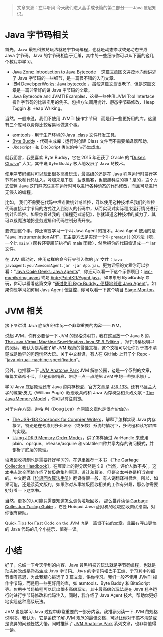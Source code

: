 > 文章来源：左耳听风
今天我们进入高手成长篇的第二部分——Java 底层知识。

# Java 字节码相关

首先，Java 最黑科技的玩法就是字节码编程，也就是动态修改或是动态生成 Java 字节码。Java 的字节码相当于汇编，其中的一些细节你可以从下面的这几个教程中学习。

- [Java Zone: Introduction to Java Bytecode](https://dzone.com/articles/introduction-to-java-bytecode) ，这篇文章图文并茂地向你讲述了 Java 字节码的一些细节，是一篇很不错的入门文章。
- [IBM DeveloperWorks: Java bytecode](https://www.ibm.com/developerworks/library/it-haggar_bytecode/index.html) ，虽然这篇文章很老了，但是这篇文章是一篇非常好的讲 Java 字节码的文章。
- [Java Bytecode and JVMTI Examples](https://github.com/jon-bell/bytecode-examples)，这是一些使用 [JVM Tool Interface](http://docs.oracle.com/javase/7/docs/platform/jvmti/jvmti.html) 操作字节码的比较实用的例子。包括方法调用统计、静态字节码修改、Heap Taggin 和 Heap Walking。

当然，一般来说，我们不使用 JVMTI 操作字节码，而是用一些更好用的库。这里有三个库可以帮你比较容易地做这个事。

- [asmtools](https://wiki.openjdk.java.net/display/CodeTools/asmtools) - 用于生产环境的 Java .class 文件开发工具。
- [Byte Buddy](http://bytebuddy.net/) - 代码生成库：运行时创建 Class 文件而不需要编译器帮助。
- [Jitescript](https://github.com/qmx/jitescript) - 和 [BiteScript](https://github.com/headius/bitescript) 类似的字节码生成库。

就我而言，我更喜欢 Byte Buddy，它在 2015 年还获了 Oracle 的 “[Duke’s Choice](https://www.oracle.com/corporate/pressrelease/dukes-award-102815.html)” 大奖，其中说 Byte Buddy 极大地发展了 Java 的技术。

使用字节码编程可以玩出很多高级玩法，最高级的还是在 Java 程序运行时进行字节码修改和代码注入。听起来是不是一些很黑客，也很黑科技的事？是的，这个方式使用 Java 这门静态语言在运行时可以进行各种动态的代码修改，而且可以进行无侵入的编程。

比如， 我们不需要在代码中埋点做统计或监控，可以使用这种技术把我们的监控代码直接以字节码的方式注入到别人的代码中，从而实现对实际程序运行情况进行统计和监控。如果你看过我的《编程范式游记》，你就知道这种技术的威力了，其可以很魔法地把业务逻辑和代码控制分离开来。

要做到这个事，你还需要学习一个叫 Java Agent 的技术。Java Agent 使用的是 “[Java Instrumentation API](https://stackoverflow.com/questions/11898566/tutorials-about-javaagents)”，其主要方法是实现一个叫 `premain()` 的方法（嗯，一个比 `main()` 函数还要超前执行的 main 函数），然后把你的代码编译成一个 jar 文件。

在 JVM 启动时，使用这样的命令行来引入你的 jar 文件：`java -javaagent:yourAwesomeAgent.jar -jar App.jar`。更为详细的文章你可以参看：“[Java Code Geeks: Java Agents](https://www.javacodegeeks.com/2015/09/java-agents.html)”，你还可以看一下这个示例项目：[jvm-monitoring-agent](https://github.com/toptal/jvm-monitoring-agent) 或是 [EntryPointKR/Agent.java](https://gist.github.com/EntryPointKR/152f089f6f3884047abcd19d39297c9e)。如果想用 ByteBuddy 来玩，你可以看看这篇文章 “[通过使用 Byte Buddy，便捷地创建 Java Agent](http://www.infoq.com/cn/articles/Easily-Create-Java-Agents-with-ByteBuddy)”。如果你想学习如何用 Java Agent 做监控，你可以看一下这个项目 [Stage Monitor](http://www.stagemonitor.org/)。

# JVM 相关

接下来讲讲 Java 底层知识中另一个非常重要的内容——JVM。

说起 JVM，你有必要读一下 JVM 的规格说明书，我在这里放一个 Java 8 的， [The Java Virtual Machine Specification Java SE 8 Edition](https://docs.oracle.com/javase/specs/jvms/se8/jvms8.pdf) 。对于规格说明书的阅读，我认为是系统了解 JVM 规范的最佳文档，这个文档可以让你对于搞不清楚或是诡异的问题恍然大悟。关于中文翻译，有人在 GitHub 上开了个 Repo - “[java-virtual-machine-specification](https://github.com/waylau/java-virtual-machine-specification)”。

另外，也推荐一下 [JVM Anatomy Park](https://shipilev.net/jvm-anatomy-park/) JVM 解剖公园，这是一个系列的文章，每篇文章都不长，但是都很精彩，带你一点一点地把 JVM 中的一些技术解开。

学习 Java 底层原理还有 Java 的内存模型，官方文章是 [JSR 133](http://www.jcp.org/en/jsr/detail?id=133)。还有马里兰大学的威廉·皮尤（William Pugh）教授收集的和 Java 内存模型相关的文献 - [The Java Memory Model](http://www.cs.umd.edu/~pugh/java/memoryModel/) ，你可以前往浏览。

对于内存方面，道格·利（Doug Lea）有两篇文章也是很有价值的。

- [The JSR-133 Cookbook for Compiler Writers](http://gee.cs.oswego.edu/dl/jmm/cookbook.html)，解释了怎样实现 Java 内存模型，特别是在考虑到多处理器（或多核）系统的情况下，多线程和读写屏障的实现。
- [Using JDK 9 Memory Order Modes](http://gee.cs.oswego.edu/dl/html/j9mm.html)，讲了怎样通过 VarHandle 来使用 plain、opaque、release/acquire 和 volatile 四种共享内存的访问模式，并剖析了底层的原理。

垃圾回收机制也是需要好好学习的，在这里推荐一本书 《[The Garbage Collection Handbook](https://book.douban.com/subject/6809987/)》，在豆瓣上的得分居然是 9.9（当然，评价人数不多）。这本书非常全面地介绍了垃圾收集的原理、设计和算法。但是这本书也是相当难啃的。中文翻译《[垃圾回收算法手册](https://book.douban.com/subject/26740958/)》翻译得很一般，有人说翻译得很烂。所以，如果可能，还是读英文版的。如果你对从事垃圾回收相关的工作有兴趣，那么你需要好好看一下这本书。

当然，更多的人可能只需要知道怎么调优垃圾回收， 那么推荐读读 [Garbage Collection Tuning Guide](http://docs.oracle.com/javase/8/docs/technotes/guides/vm/gctuning/) ，它是 Hotspot Java 虚拟机的垃圾回收调优指南，对你很有帮助。

[Quick Tips for Fast Code on the JVM](https://gist.github.com/djspiewak/464c11307cabc80171c90397d4ec34ef) 也是一篇很不错的文章，里面有写出更快的 Java 代码的几个小提示，值得一读。

# 小结

好了，总结一下今天学到的内容。Java 最黑科技的玩法就是字节码编程，也就是动态修改或是动态生成 Java 字节码。Java 的字节码相当于汇编，学习其中的细节很有意思，为此我精心挑选了 3 篇文章，供你学习。我们一般不使用 JVMTI 操作字节码，而是用一些更好用的库，如 asmtools、Byte Buddy 和 BiteScript 等。使用字节码编程可以玩出很多高级玩法，其中最高级的玩法是在 Java 程序运行时进行字节码修改和代码注入。同时，我介绍了 Java Agent 技术，帮助你更好地实现这种高级玩法。

JVM 也是学习 Java 过程中非常重要的一部分内容。我推荐阅读一下 JVM 的规格说明书，我认为，它是系统了解 JVM 规范的最佳文档，可以让你对于搞不清楚或是诡异的问题恍然大悟。同时推荐了 [JVM Anatomy Park](https://shipilev.net/jvm-anatomy-park/) 系列文章，也非常值得一读。